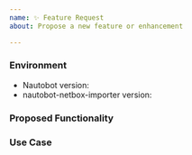 ```yaml
---
name: ✨ Feature Request
about: Propose a new feature or enhancement

---
```


### Environment
* Nautobot version:  <!-- Example: 1.0.0b1 -->
* nautobot-netbox-importer version:  <!-- Example: 1.0.0 -->

<!--
    Describe in detail the new functionality you are proposing.
-->
### Proposed Functionality

<!--
    Convey an example use case for your proposed feature. Write from the
    perspective of a user who would benefit from the proposed
    functionality and describe how.
-->
### Use Case

